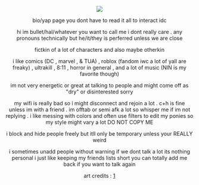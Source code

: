 <div align="center">

![](https://komarev.com/ghpvc/?username=bitethebullett&color=850305&label=missed_slashes&abbreviated=true) 

bio/yap page you dont have to read it all to interact idc

hi im bullet/hal/whatever you want to call me i dont really care . any pronouns technically but he/it/they is perferred unless we are close

fictkin of a lot of characters and also maybe otherkin

i like comics (DC , marvel , & TUA) , roblox (fandom iwc a lot of yall are freaky) , ultrakill , 8:11 , horror in general , and a lot of music (NIN is my favorite though)

im not very energetic or great at talking to people and might come off as "dry" or disinterested sorry

my wifi is really bad so i might disconnect and rejoin a lot . c+h is fine unless im with a friend . im offtab or semi afk a lot so whisper me if im not replying .
i like messing with colors and often use filters to edit my ponies so my style might vary a lot DO NOT COPY ME

i block and hide people freely but itll only be temporary unless your REALLY weird

i sometimes unadd people without warning if we dont talk a lot its nothing personal i just like keeping my friends lists short you can totally add me back if you want to talk again

art credits : [1](https://x.com/exxcidio)
</div>
